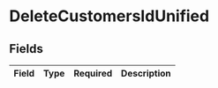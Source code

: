 # DeleteCustomersIdUnified


## Fields

| Field       | Type        | Required    | Description |
| ----------- | ----------- | ----------- | ----------- |